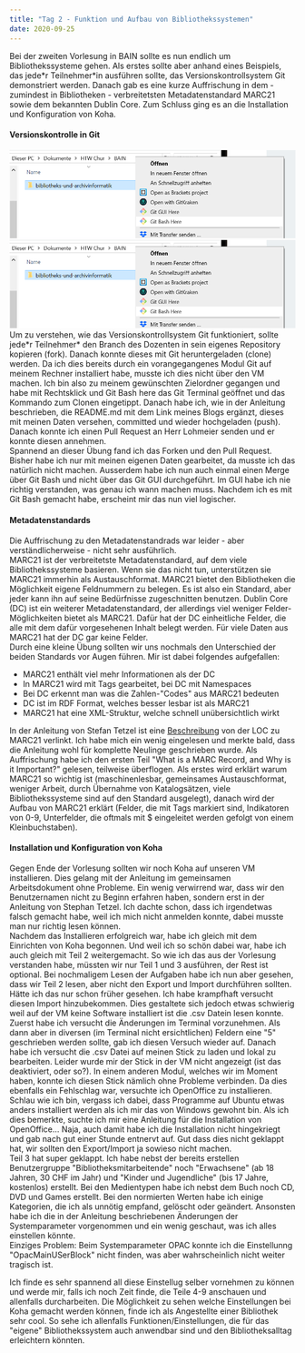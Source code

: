 ```yaml
---
title: "Tag 2 - Funktion und Aufbau von Bibliothekssystemen"
date: 2020-09-25
---
```

Bei der zweiten Vorlesung in BAIN sollte es nun endlich um Bibliothekssysteme gehen. Als erstes sollte aber anhand eines Beispiels, das jede\*r Teilnehmer\*in ausführen sollte, das Versionskontrollsystem Git demonstriert werden. Danach gab es eine kurze Auffrischung in dem - zumindest in Bibliotheken - verbreitetsten Metadatenstandard MARC21 sowie dem bekannten Dublin Core. Zum Schluss ging es an die Installation und Konfiguration von Koha. 

#### Versionskontrolle in Git
![git bash here](https://github.com/shannarachel/storys/blob/master/assets/gitbashhere.png)
<img src="assets/gitbashhere.png" alt="git bash here" class="inline"/>
Um zu verstehen, wie das Versionskontrollsystem Git funktioniert, sollte jede\*r Teilnehmer\* den Branch des Dozenten in sein eigenes Repository kopieren (fork). Danach konnte dieses mit Git heruntergeladen (clone) werden. Da ich dies bereits durch ein vorangegangenes Modul Git auf meinem Rechner installiert habe, musste ich dies nicht über den VM machen. Ich bin also zu meinem gewünschten Zielordner gegangen und habe mit Rechtsklick und Git Bash here das Git Terminal geöffnet und das Kommando zum Clonen eingetippt. Danach habe ich, wie in der Anleitung beschrieben, die README.md mit dem Link meines Blogs ergänzt, dieses mit meinen Daten versehen, committed und wieder hochgeladen (push). Danach konnte ich einen Pull Request an Herr Lohmeier senden und er konnte diesen annehmen.  
Spannend an dieser Übung fand ich das Forken und den Pull Request. Bisher habe ich nur mit meinen eigenen Daten gearbeitet, da musste ich das natürlich nicht machen.
Ausserdem habe ich nun auch einmal einen Merge über Git Bash und nicht über das Git GUI durchgeführt. Im GUI habe ich nie richtig verstanden, was genau ich wann machen muss. Nachdem ich es mit Git Bash gemacht habe, erscheint mir das nun viel logischer. 

#### Metadatenstandards
Die Auffrischung zu den Metadatenstandrads war leider - aber verständlicherweise - nicht sehr ausführlich.  
MARC21 ist der verbreitetste Metadatenstandard, auf dem viele Bibliothekssysteme basieren. Wenn sie das nicht tun, unterstützen sie MARC21 immerhin als Austauschformat. MARC21 bietet den Bibliotheken die Möglichkeit eigene Feldnummern zu belegen. Es ist also ein Standard, aber jeder kann ihn auf seine Bedürfnisse zugeschnitten benutzen.
Dublin Core (DC) ist ein weiterer Metadatenstandard, der allerdings viel weniger Felder-Möglichkeiten bietet als MARC21. Dafür hat der DC einheitliche Felder, die alle mit dem dafür vorgesehenen Inhalt belegt werden. Für viele Daten aus MARC21 hat der DC gar keine Felder.  
Durch eine kleine Übung sollten wir uns nochmals den Unterschied der beiden Standards vor Augen führen. Mir ist dabei folgendes aufgefallen:
* MARC21 enthält viel mehr Informationen als der DC
* In MARC21 wird mit Tags gearbeitet, bei DC mit Namespaces
* Bei DC erkennt man was die Zahlen-"Codes" aus MARC21 bedeuten
* DC ist im RDF Format, welches besser lesbar ist als MARC21
* MARC21 hat eine XML-Struktur, welche schnell unübersichtlich wirkt

In der Anleitung von Stefan Tetzel ist eine [Beschreibung](https://www.loc.gov/marc/umb/) von der LOC zu MARC21 verlinkt. Ich habe mich ein wenig eingelesen und merkte bald, dass die Anleitung  wohl für komplette Neulinge geschrieben wurde. Als Auffrischung habe ich den ersten Teil "What is a MARC Record, and Why is it Important?" gelesen, teilweise überflogen. Als erstes wird erklärt warum MARC21 so wichtig ist (maschinenlesbar, gemeinsames Austauschformat, weniger Arbeit, durch Übernahme von Katalogsätzen, viele Bibliothekssysteme sind auf den Standard ausgelegt), danach wird der Aufbau von MARC21 erklärt (Felder, die mit Tags markiert sind, Indikatoren von 0-9, Unterfelder, die oftmals mit $ eingeleitet werden gefolgt von einem Kleinbuchstaben).

#### Installation und Konfiguration von Koha
Gegen Ende der Vorlesung sollten wir noch Koha auf unseren VM installieren. Dies gelang mit der Anleitung im gemeinsamen Arbeitsdokument ohne Probleme. Ein wenig verwirrend war, dass wir den Benutzernamen nicht zu Beginn erfahren haben, sondern erst in der Anleitung von Stephan Tetzel. Ich dachte schon, dass ich irgendetwas falsch gemacht habe, weil ich mich nicht anmelden konnte, dabei musste man nur richtig lesen können.  
Nachdem das Installieren erfolgreich war, habe ich gleich mit dem Einrichten von Koha begonnen. Und weil ich so schön dabei war, habe ich auch gleich mit Teil 2 weitergemacht. So wie ich das aus der Vorlesung verstanden habe, müssten wir nur Teil 1 und 3 ausführen, der Rest ist optional. Bei nochmaligem Lesen der Aufgaben habe ich nun aber gesehen, dass wir Teil 2 lesen, aber nicht den Export und Import durchführen sollten. Hätte ich das nur schon früher gesehen. Ich habe krampfhaft versucht diesen Import hinzubekommen. Dies gestaltete sich jedoch etwas schwierig weil auf der VM keine Software installiert ist die .csv Datein lesen konnte. Zuerst habe ich versucht die Änderungen im Terminal vorzunehmen. Als dann aber in diversen (im Terminal nicht ersichtlichen) Feldern eine "5" geschrieben werden sollte, gab ich diesen Versuch wieder auf. Danach habe ich versucht die .csv Datei auf meinen Stick zu laden und lokal zu bearbeiten. Leider wurde mir der Stick in der VM nicht angezeigt (ist das deaktiviert, oder so?). In einem anderen Modul, welches wir im Moment haben, konnte ich diesen Stick nämlich ohne Probleme verbinden. Da dies ebenfalls ein Fehlschlag war, versuchte ich OpenOffice zu installieren. Schlau wie ich bin, vergass ich dabei, dass Programme auf Ubuntu etwas anders installiert werden als ich mir das von Windows gewohnt bin. Als ich dies bemerkte, suchte ich mir eine Anleitung für die Installation von OpenOffice... Naja, auch damit habe ich die Installation nicht hingekriegt und gab nach gut einer Stunde entnervt auf. Gut dass dies nicht geklappt hat, wir sollten den Export/Import ja sowieso nicht machen.  
Teil 3 hat super geklappt. Ich habe nebst der bereits erstellen Benutzergruppe "Bibliotheksmitarbeitende" noch "Erwachsene" (ab 18 Jahren, 30 CHF im Jahr) und "Kinder und Jugendliche" (bis 17 Jahre, kostenlos) erstellt. Bei den Medientypen habe ich nebst dem Buch noch CD, DVD und Games erstellt. Bei den normierten Werten habe ich einige Kategorien, die ich als unnötig empfand, gelöscht oder geändert.  Ansonsten habe ich die in der Anleitung beschriebenen Änderungen der Systemparameter vorgenommen und ein wenig geschaut, was ich alles einstellen könnte.  
Einziges Problem: Beim Systemparameter OPAC konnte ich die Einstellunng "OpacMainUSerBlock" nicht finden, was aber wahrscheinlich nicht weiter tragisch ist.

Ich finde es sehr spannend all diese Einstellug selber vornehmen zu können und werde mir, falls ich noch Zeit finde, die Teile 4-9 anschauen und allenfalls durcharbeiten. Die Möglichkeit zu sehen welche Einstellungen bei Koha gemacht werden können, finde ich als Angestellte einer Bibliothek sehr cool. So sehe ich allenfalls Funktionen/Einstellungen, die für das "eigene" Bibliothekssystem auch anwendbar sind und den Bibliotheksalltag erleichtern könnten.
